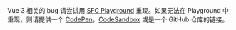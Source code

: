 Vue 3 相关的 bug 请尝试用 [SFC Playground](https://sfc.vuejs.org) 重现。如果无法在 Playground 中重现，则请提供一个 [CodePen](https://codepen.io)，[CodeSandbox](https://codesandbox.io/s/vue) 或是一个 GitHub 仓库的链接。
